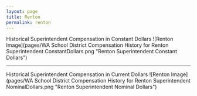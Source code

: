 ```yaml
---
layout: page
title: Renton
permalink: renton
---
```



Historical Superintendent Compensation in Constant Dollars
![Renton Image](pages/WA School District Compensation History for Renton Superintendent ConstantDollars.png "Renton Superintendent Constant Dollars")

___

Historical Superintendent Compensation in Current Dollars
![Renton Image](pages/WA School District Compensation History for Renton Superintendent NominalDollars.png "Renton Superintendent Nominal Dollars")